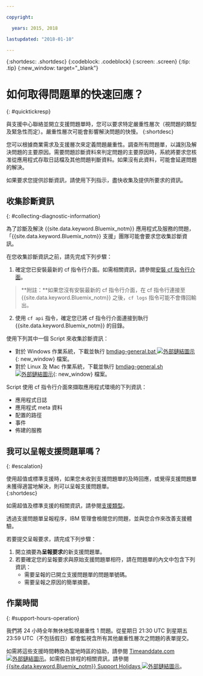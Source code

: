 ```yaml
---

copyright:

  years: 2015, 2018

lastupdated: "2018-01-10"

---
```


{:shortdesc: .shortdesc}
{:codeblock: .codeblock}
{:screen: .screen}
{:tip: .tip}
{:new_window: target="_blank"}


# 如何取得問題單的快速回應？
{: #quicktickresp}

與支援中心聯絡並開立支援問題單時，您可以要求特定嚴重性層次（視問題的類型及緊急性而定）。嚴重性層次可能會影響解決問題的快慢。
{:shortdesc}

您可以根據商業需求及支援層次來定義問題嚴重性。調查所有問題單，以識別及解決問題的主要原因。需要問題診斷資料來判定問題的主要原因時，系統將要求您核准從應用程式存取日誌檔及其他問題判斷資料。如果沒有此資料，可能會延遲問題的解決。

如果要求您提供診斷資訊，請使用下列指示，盡快收集及提供所要求的資訊。

## 收集診斷資訊
{: #collecting-diagnostic-information}

為了診斷及解決 {{site.data.keyword.Bluemix_notm}} 應用程式及服務的問題，「{{site.data.keyword.Bluemix_notm}} 支援」團隊可能會要求您收集診斷資訊。

在您收集診斷資訊之前，請先完成下列步驟：

1. 確定您已安裝最新的 cf 指令行介面。如需相關資訊，請參閱[安裝 cf 指令行介面](/docs/starters/install_cli.html)。
>**附註：**如果您沒有安裝最新的 cf 指令行介面，在 cf 指令行連接至 {{site.data.keyword.Bluemix_notm}} 之後，`cf logs` 指令可能不會傳回輸出。
2. 使用 `cf api` 指令，確定您已將 cf 指令行介面連接到執行 {{site.data.keyword.Bluemix_notm}} 的目錄。

使用下列其中一個 Script 來收集診斷資訊：

  * 對於 Windows 作業系統，下載並執行 [bmdiag-general.bat ![外部鏈結圖示](../icons/launch-glyph.svg "外部鏈結圖示")](http://bluemix-mustgather.mybluemix.net/mustgather/general/bmdiag-general.bat){: new_window} 檔案。
  * 對於 Linux 及 Mac 作業系統，下載並執行 [bmdiag-general.sh ![外部鏈結圖示](../icons/launch-glyph.svg "外部鏈結圖示")](http://bluemix-mustgather.mybluemix.net/mustgather/general/bmdiag-general.sh){: new_window} 檔案。

Script 使用 cf 指令行介面來擷取應用程式環境的下列資訊：
  * 應用程式日誌
  * 應用程式 meta 資料
  * 配置的路徑
  * 事件
  * 佈建的服務

## 我可以呈報支援問題單嗎？
{: #escalation}

使用超值或標準支援時，如果您未收到支援問題單的及時回應，或覺得支援問題單未獲得適當地解決，則可以呈報支援問題單。  
{:shortdesc}

如需超值及標準支援的相關資訊，請參閱[支援類型](/docs/get-support/getstarttssup.html#typesofsupport)。

透過支援問題單呈報程序，IBM 管理會檢閱您的問題，並與您合作來改善支援體驗。

若要提交呈報要求，請完成下列步驟：
  1. 開立摘要為**呈報要求**的新支援問題單。
  2. 若要確定您的呈報要求與原始支援問題單相符，請在問題單的內文中包含下列資訊：
      * 需要呈報的已開立支援問題單的問題單號碼。
      * 需要呈報之原因的簡單摘要。

## 作業時間
{: #support-hours-operation}

我們將 24 小時全年無休地監視嚴重性 1 問題。從星期日 21:30 UTC 到星期五 23:59 UTC（不包括假日）都會監視含所有其他嚴重性層次之問題的表單提交。

如需將這些支援時間轉換為當地時區的協助，請參閱 [Timeanddate.com ![外部鏈結圖示](../icons/launch-glyph.svg "外部鏈結圖示")](https://www.timeanddate.com)。如需假日排程的相關資訊，請參閱 [{{site.data.keyword.Bluemix_notm}} Support Holidays ![外部鏈結圖示](../icons/launch-glyph.svg "外部鏈結圖示")](http://ibm.biz/bluemixholidays)。

